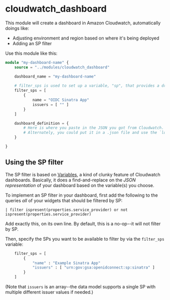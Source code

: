 # cloudwatch_dashboard

This module will create a dashboard in Amazon Cloudwatch, automatically doings like:

- Adjusting environment and region based on where it's being deployed
- Adding an SP filter

Use this module like this:

```terraform
module "my-dashboard-name" {
    source = "../modules/cloudwatch_dashboard"

    dashboard_name = "my-dashboard-name"
    
    # filter_sps is used to set up a variable, "sp", that provides a dropdown for SP selelection
    filter_sps = [
        {
            name = "OIDC Sinatra App"
            issuers = [ "" ]
        }
    ]

    dashboard_definition = {
        # Here is where you paste in the JSON you got from Cloudwatch.
        # Alternately, you could put it in a .json file and use the `local_file` data source.
    }

} 
```

## Using the SP filter

The SP filter is based on [Variables][cloudwatch-variables], a kind of clunky feature of Cloudwatch dashboards. Basically, it does a find-and-replace on the _JSON representation_ of your dashboard based on the variable(s) you choose.

To implement an SP filter in your dashboard, first add the following to the queries _all_ of your widgets that should be filtered by SP:

```cloudwatch
| filter ispresent(properties.service_provider) or not ispresent(properties.service_provider)
```

Add exactly this, on its own line. By default, this is a no-op--it will not filter by SP.

Then, specify the SPs you want to be available to filter by via the `filter_sps` variable:

```terraform
    filter_sps = [
        {
            "name" : "Example Sinatra App"
            "issuers" : [ "urn:gov:gsa:openidconnect:sp:sinatra" ]
        }
    ]
```

(Note that `issuers` is an array--the data model supports a single SP with multiple different issuer values if needed.)

[cloudwatch-variables]: https://docs.aws.amazon.com/AmazonCloudWatch/latest/monitoring/cloudwatch_dashboard_variables.html